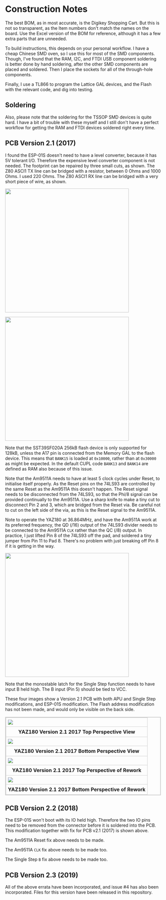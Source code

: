 # Construction Notes

The best BOM, as in most accurate, is the Digikey Shopping Cart. But this is not so transparent, as the Item numbers don't match the names on the board. Use the Excel version of the BOM for reference, although it has a few extra parts that are unneeded.

To build instructions, this depends on your personal workflow. I have a cheap Chinese SMD oven, so I use this for most of the SMD components. Though, I've found that the RAM, I2C, and FTDI USB component soldering is better done by hand soldering, after the other SMD components are placed and soldered. Then I place the sockets for all of the through-hole components.

Finally, I use a TL866 to program the Lattice GAL devices, and the Flash with the relevant code, and dig into testing.

## Soldering

Also, please note that the soldering for the TSSOP SMD devices is quite hard. I have a bit of trouble with these myself and I still don't have a perfect workflow for getting the RAM and FTDI devices soldered right every time.

## PCB Version 2.1 (2017)

I found the ESP-01S doesn't need to have a level converter, because it has 5V tolerant I/O. Therefore the expensive level converter component is not needed. The footprint can be repaired by three small cuts, as shown. The Z80 ASCI1 TX line can be bridged with a resistor, between 0 Ohms and 1000 Ohms. I used 220 Ohms. The Z80 ASCI1 RX line can be bridged with a very short piece of wire, as shown.

<a href="https://github.com/feilipu/yaz180/blob/master/docs/YAZ180v2.1errata.png" target="_blank"><img src="https://github.com/feilipu/yaz180/blob/master/docs/YAZ180v2.1errata.png" width="400"/></a>

<a href="https://github.com/feilipu/yaz180/blob/master/docs/IMG_1339.JPG" target="_blank"><img src="https://github.com/feilipu/yaz180/blob/master/docs/IMG_1339.JPG" width="400"/></a>

Note that the SST39SF020A 256kB flash device is only supported for 128kB, unless the A17 pin is connected from the Memory GAL to the flash device. This means that `BANK15` is loaded at `0x10000`, rather than at `0x30000` as might be expected. In the default CUPL code `BANK13` and `BANK14` are defined as RAM also because of this issue.

Note that the Am9511A needs to have at least 5 clock cycles under Reset, to initialise itself properly. As the Reset pins on the 74LS93 are controlled by the same Reset as the Am9511A this doesn't happen. The Reset signal needs to be disconnected from the 74LS93, so that the Phi/8 signal can be provided continually to the Am9511A. Use a sharp knife to make a tiny cut to disconnect Pin 2 and 3, which are bridged from the Reset via. Be careful not to cut on the left side of the via, as this is the Reset signal to the Am9511A.

Note to operate the YAZ180 at 36.864MHz, and have the Am9511A work at its preferred frequency, the QD (/16) output of the 74LS93 divider needs to be connected to the Am9511A `CLK` rather than the QC (/8) output. In practice, I just lifted Pin 8 of the 74LS93 off the pad, and soldered a tiny jumper from Pin 11 to Pad 8. There's no problem with just breaking off Pin 8 if it is getting in the way.

<a href="https://github.com/feilipu/yaz180/raw/master/docs/YAZ180v21%20_APUerrata.png" target="_blank"><img src="https://github.com/feilipu/yaz180/raw/master/docs/YAZ180v21%20_APUerrata.png" width="400"/></a>

Note that the monostable latch for the Single Step function needs to have input B held high. The B input (Pin 5) should be tied to VCC.

These four images show a Version 2.1 PCB with both APU and Single Step modifications, and ESP-01S modification. The Flash address modification has not been made, and would only be visible on the back side.

<div>
<table style="border: 2px solid #cccccc;">
<tbody>
<tr>
<td style="border: 1px solid #cccccc; padding: 6px;"><a href="https://github.com/feilipu/yaz180/raw/master/docs/IMG_1606.jpg" target="_blank"><img src="https://github.com/feilipu/yaz180/raw/master/docs/IMG_1606.jpg"/></a></td>
</tr>
<tr>
<th style="border: 1px solid #cccccc; padding: 6px;"><centre>YAZ180 Version 2.1 2017 Top Perspective View<center></th>
</tr>
<tr>
<td style="border: 1px solid #cccccc; padding: 6px;"><a href="https://github.com/feilipu/yaz180/raw/master/docs/IMG_1607.jpg" target="_blank"><img src="https://github.com/feilipu/yaz180/raw/master/docs/IMG_1607.jpg"/></a></td>
</tr>
<tr>
<th style="border: 1px solid #cccccc; padding: 6px;"><centre>YAZ180 Version 2.1 2017 Bottom Perspective View<center></th>
</tr>
<tr>
<td style="border: 1px solid #cccccc; padding: 6px;"><a href="https://github.com/feilipu/yaz180/raw/master/docs/P1090781.JPG" target="_blank"><img src="https://github.com/feilipu/yaz180/raw/master/docs/P1090781.JPG"/></a></td>
</tr>
<tr>
<th style="border: 1px solid #cccccc; padding: 6px;"><centre>YAZ180 Version 2.1 2017 Top Perspective of Rework<center></th>
</tr>
<tr>
<td style="border: 1px solid #cccccc; padding: 6px;"><a href="https://github.com/feilipu/yaz180/raw/master/docs/P1090780.JPG" target="_blank"><img src="https://github.com/feilipu/yaz180/raw/master/docs/P1090780.JPG"/></a></td>
</tr>
<tr>
<th style="border: 1px solid #cccccc; padding: 6px;"><centre>YAZ180 Version 2.1 2017 Bottom Perspective of Rework<center></th>
</tr>
</tbody>
</table>
</div>


## PCB Version 2.2 (2018)

The ESP-01S won't boot with its IO held high. Therefore the two IO pins need to be removed from the connector before it is soldered into the PCB. This modification together with fix for PCB v2.1 (2017) is shown above.

The Am9511A Reset fix above needs to be made.

The Am9511A `CLK` fix above needs to be made too.

The Single Step `B` fix above needs to be made too.


## PCB Version 2.3 (2019)

All of the above errata have been incorporated, and issue #4 has also been incorporated.
Files for this version have been released in this repository.

